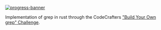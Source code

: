 [![progress-banner](https://backend.codecrafters.io/progress/grep/41e135b8-8dcc-44d7-9696-ad18ac68114f)](https://app.codecrafters.io/users/codecrafters-bot?r=2qF)

Implementation of grep in rust through the
CodeCrafters ["Build Your Own grep" Challenge](https://app.codecrafters.io/courses/grep/overview).
